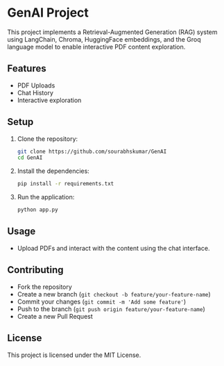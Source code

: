 # GenAI Project

This project implements a Retrieval-Augmented Generation (RAG) system using LangChain, Chroma, HuggingFace embeddings, and the Groq language model to enable interactive PDF content exploration.

## Features
- PDF Uploads
- Chat History
- Interactive exploration

## Setup
1. Clone the repository:
    ```bash
    git clone https://github.com/sourabhskumar/GenAI
    cd GenAI
    ```
2. Install the dependencies:
    ```bash
    pip install -r requirements.txt
    ```
3. Run the application:
    ```bash
    python app.py
    ```

## Usage
- Upload PDFs and interact with the content using the chat interface.

## Contributing
- Fork the repository
- Create a new branch (`git checkout -b feature/your-feature-name`)
- Commit your changes (`git commit -m 'Add some feature'`)
- Push to the branch (`git push origin feature/your-feature-name`)
- Create a new Pull Request

## License
This project is licensed under the MIT License.